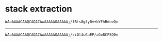 # stack extraction

    WAoAAAACAAQCAQACAwAAAAAOAAAAAj/fBts8gfy0v+bYEhBdnoQ=

---

    WAoAAAACAAQCAQACAwAAAAAOAAAAAj/ziGl4cGaEP/aCmBCF5Q0=

